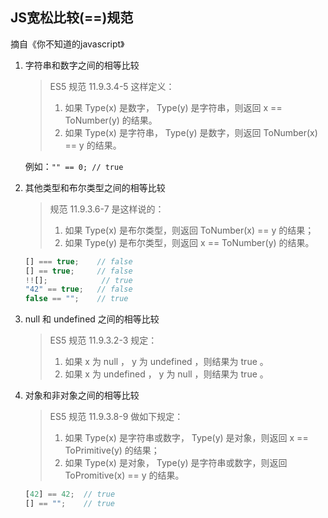 ## JS宽松比较(==)规范

摘自《你不知道的javascript》

1. 字符串和数字之间的相等比较

    >ES5 规范 11.9.3.4-5 这样定义：
    >1. 如果 Type(x) 是数字， Type(y) 是字符串，则返回 x == ToNumber(y)
    的结果。
    >2. 如果 Type(x) 是字符串， Type(y) 是数字，则返回 ToNumber(x) == y
    的结果。
    
    例如：`"" == 0; // true`
2. 其他类型和布尔类型之间的相等比较
    >规范 11.9.3.6-7 是这样说的：
    >1. 如果 Type(x) 是布尔类型，则返回 ToNumber(x) == y 的结果；
    >2. 如果 Type(y) 是布尔类型，则返回 x == ToNumber(y) 的结果。
    
     ```js
     [] === true;    // false
     [] == true;     // false
     !![];            // true
     "42" == true;   // false
     false == "";    // true
     ```
3.  null 和 undefined 之间的相等比较
    >ES5 规范 11.9.3.2-3 规定：
    >1. 如果 x 为 null ， y 为 undefined ，则结果为 true 。
    >2. 如果 x 为 undefined ， y 为 null ，则结果为 true 。

4. 对象和非对象之间的相等比较
    >ES5 规范 11.9.3.8-9 做如下规定：
    >1. 如果 Type(x) 是字符串或数字， Type(y) 是对象，则返回 x == ToPrimitive(y)
    的结果；
    >2. 如果 Type(x) 是对象， Type(y) 是字符串或数字，则返回 ToPromitive(x) == y
    的结果。
    
    ```js
    [42] == 42;  // true
    [] == "";    // true
    ```
